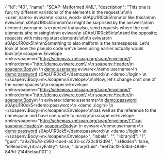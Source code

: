 {
  "id": "40",
  "name": "SOAP: Malformed XML",
  "description": "This one is fun; try different variations of the elements in the request:\n\n<login>\n  <user_name> eviware</username>\n  <pass_word> s0ApU1R0ck5</password>\n</login>\n\nor like this:\n\n<login>\n  <user> eviware</username>\n  <pass> s0ApU1R0ck5</password>\n</login>\n\nYou might be surprised by the answer:\n\n<loginresponse>\n  <errror>element username is expected.</error>\n</loginresponse>\n\nalso, send requests where the end elements afre missing\n\n<login>\n  <username>eviware<username>\n  <pass> s0ApU1R0ck5</password>\n</login>\n\nand the opposite; requests with missing start elements:\n\n<login>\n<user> eviware</username>\n  s0ApU1R0ck5</password>\n</login>\n\nSomething to also malform is the namespaces. Let's look at how the pseudo code we've been using earlier actually would look:\n\n<soapenv:Envelope xmlns:soapenv=\"http://schemas.xmlsoap.org/soap/envelope/\" xmlns:demo=\"http://demo.eviware.com\">\n  <soapenv:Header/>\n    <soapenv:Body>\n    <demo :login>\n      <demo:username> eviware</demo:username>\n      <demo:password> s0ApU1R0ck5</demo:password>\n    <demo :/login>  \n  </soapenv:Body>\n</soapenv:Envelope>\n\nNow, let's change omit one of the name spaces:\n\n<soapenv:Envelope xmlns:soapenv=\"http://schemas.xmlsoap.org/soap/envelope/\" xmlns:demo=\"http://demo.eviware.com\">\n  <soapenv:Header/>\n    <soapenv:Body>\n    <demo :login>\n      <username> eviware</demo:username>\n      <demo:password> s0ApU1R0ck5</demo:password>\n    <demo :/login>  \n  </soapenv:Body>\n</soapenv:Envelope>\n\nas well as the reference to the namespace and have one quote to many\n\n<soapenv:Envelope xmlns:soapenv=\"http://schemas.xmlsoap.org/soap/envelope/\"\">\n  <soapenv:Header/>\n    <soapenv:Body>\n    <demo :login>\n      <username> eviware</demo:username>\n      <demo:password> s0ApU1R0ck5</demo:password>\n    <demo :/login>  \n  </soapenv:Body>\n</soapenv:Envelope>",
  "labels": "",
  "libraryId": "1",
  "guid": "a9a79a78-c960-4ae4-a033-cc720c812d94",
  "isHidden": false,
  "isReadOnlyLibraryEntity": false,
  "libraryGuid": "eef7dcf9-53bd-48e9-849d-21445ebad101"
}